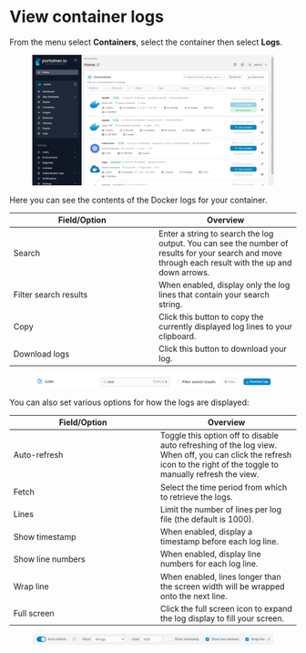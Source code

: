 # View container logs

From the menu select **Containers**, select the container then select **Logs**.

<figure><img src="../../../.gitbook/assets/2.17-containers-logs.gif" alt=""><figcaption></figcaption></figure>

Here you can see the contents of the Docker logs for your container.&#x20;

<table><thead><tr><th width="241">Field/Option</th><th>Overview</th></tr></thead><tbody><tr><td>Search</td><td>Enter a string to search the log output. You can see the number of results for your search and move through each result with the up and down arrows.</td></tr><tr><td>Filter search results</td><td>When enabled, display only the log lines that contain your search string.</td></tr><tr><td>Copy</td><td>Click this button to copy the currently displayed log lines to your clipboard.</td></tr><tr><td>Download logs</td><td>Click this button to download your log.</td></tr></tbody></table>

<figure><img src="../../../.gitbook/assets/2.17-containers-logs-search.png" alt=""><figcaption></figcaption></figure>

You can also set various options for how the logs are displayed:

<table><thead><tr><th width="244">Field/Option</th><th>Overview</th></tr></thead><tbody><tr><td>Auto-refresh</td><td>Toggle this option off to disable auto refreshing of the log view. When off, you can click the refresh icon to the right of the toggle to manually refresh the view.</td></tr><tr><td>Fetch</td><td>Select the time period from which to retrieve the logs.</td></tr><tr><td>Lines</td><td>Limit the number of lines per log file (the default is 1000).</td></tr><tr><td>Show timestamp</td><td>When enabled, display a timestamp before each log line.</td></tr><tr><td>Show line numbers</td><td>When enabled, display line numbers for each log line.</td></tr><tr><td>Wrap line</td><td>When enabled, lines longer than the screen width will be wrapped onto the next line.</td></tr><tr><td>Full screen</td><td>Click the full screen icon to expand the log display to fill your screen.</td></tr></tbody></table>



<figure><img src="../../../.gitbook/assets/2.17-containers-logs-options.png" alt=""><figcaption></figcaption></figure>
